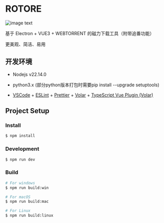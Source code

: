 <!--
 * @Author: chengp 3223961933@qq.com
 * @Date: 2025-03-14 08:36:44
 * @LastEditors: chengp 3223961933@qq.com
 * @LastEditTime: 2025-03-24 14:50:01
 * @FilePath: \ElectronTorrent\README.md
 * @Description: 这是默认设置,请设置`customMade`, 打开koroFileHeader查看配置 进行设置: https://github.com/OBKoro1/koro1FileHeader/wiki/%E9%85%8D%E7%BD%AE
-->

# ROTORE

![image text](https://github.com/LinneRELLa/ElectronTorrent/blob/main/resources/icon.png)

基于 Electron + VUE3 + WEBTORRENT 的磁力下载工具（附带追番功能）

更美观、简洁、易用

## 开发环境

- Nodejs v22.14.0
- python3.x (部分python版本打包时需要pip install --upgrade setuptools)

- [VSCode](https://code.visualstudio.com/) + [ESLint](https://marketplace.visualstudio.com/items?itemName=dbaeumer.vscode-eslint) + [Prettier](https://marketplace.visualstudio.com/items?itemName=esbenp.prettier-vscode) + [Volar](https://marketplace.visualstudio.com/items?itemName=Vue.volar) + [TypeScript Vue Plugin (Volar)](https://marketplace.visualstudio.com/items?itemName=Vue.vscode-typescript-vue-plugin)

## Project Setup

### Install

```bash
$ npm install
```

### Development

```bash
$ npm run dev
```

### Build

```bash
# For windows
$ npm run build:win

# For macOS
$ npm run build:mac

# For Linux
$ npm run build:linux
```
